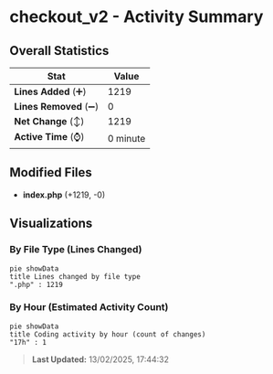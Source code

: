 # checkout_v2 - Activity Summary 

## Overall Statistics

| Stat                   | Value                                                             |
| ---------------------- | ----------------------------------------------------------------- |
| **Lines Added** (➕)   | 1219                                          |
| **Lines Removed** (➖) | 0                                        |
| **Net Change** (↕)    | 1219                |
| **Active Time** (⌚)   | 0 minute |


## Modified Files
- **index.php** (+1219, -0)

## Visualizations

### By File Type (Lines Changed)

```mermaid
pie showData
title Lines changed by file type
".php" : 1219
```

### By Hour (Estimated Activity Count)

```mermaid
pie showData
title Coding activity by hour (count of changes)
"17h" : 1
```


> **Last Updated:** 13/02/2025, 17:44:32